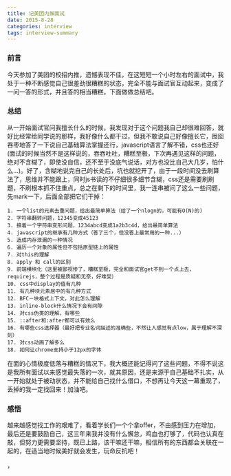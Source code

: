 ```yaml
---
title: 记美团内推面试
date: 2015-8-28
categories: interview
tags: interview-summary
---
```


### 前言
今天参加了美团的校招内推，遗憾表现不佳，在这短短一个小时左右的面试中，我处于一种不断感觉自己很差劲很糟糕的状态，完全不能与面试官互动起来，变成了一问一答的形式，并且答的相当糟糕，下面做做总结吧。

### 总结
从一开始面试官问我擅长什么的时候，我发现对于这个问题我自己却很难回答，就好比经常给同学说的那样，我好像什么都干过，但我不敢说自己好像擅长它，囫囵吞枣地答了一下说自己基础算法掌握还行，javascript语言了解不错，css也还好(面试的时候当然不是这样说的，吞吞吐吐，糟糕至极，下次再遇见这样的问题，绝对不含糊了，即使没自信，还不至于没底气说话，对方也没比自己大几岁，怕什么...)。好了，含糊地说完自己的长处后，坑也就挖开了，由于一段时间没去刷算法了，思维并不能跟上，同时js书读的不仔细很多细节含糊，css还是需要刷刷题，不刷根本抓不住重点，总之在剩下的时间里，我一连串被问了这么一些问题，先mark一下，后面全部把它们干掉：
```
1. 一个list的元素去重问题，给出最简单算法（给了一个nlogn的，可能有O(N)的)
2. 字符串翻转问题，12345变成45123
3. 接着一个字符串变形问题，1234abcd变成1a2b3c4d，给出最简单算法
4. javascript的继承有几种方式（答了三个，但没答上最常用的一种...）
5. 造成内存泄漏的一种情况
6. 遍历一个对象的属性但不包括原型链上的属性
7. 对this的理解
8. apply 和 call的区别
9. 前端模块化（这里被鄙视惨了，糟糕至极，完全和面试官get不到一个点上去，requirejs，整个过程是质疑和无奈，好难受）
10. css中display的值有几种
11. 有几种块元素居中的有几种方式
12. BFC－块格式上下文，对此怎么理解
13. inline-block什么情况下会有间隙
14. 对css伪类的理解，有哪些
15. ::after和:after都可以有效么
16. 有哪些css选择器（最好把专业名词描述的准确些，不然让人感觉有点low，属于理解不深刻）
17. 对css动画了解多么
18. 如何让chrome支持小于12px的字体
```
在面的心情极度低落与糟糕的情况下，我大概还能记得问了这些问题，不得不说这是我所有面试以来感觉最失落的一次，就其原因，还是来源于自己基础不扎实，从一开始就处于被动状态，并不能给自己找什么借口，不想再让今天这一幕重现了，丢掉的我一定找回来！加油吧。

### 感悟
越来越感觉找工作的艰难了，看着学长们一个个拿offer，不由感到压力在增加，最后还是要鼓励自己，这三年来我并没有什么懈怠，鸡血也打够了，代码也认真在敲，但努力更需要坚持，既已上路，该干嘛还干嘛，相信所有的东西都会关联在一起的，在适当地时候美好就会发生，玩命反抗吧！

，
